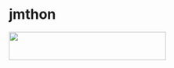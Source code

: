 # jmthon

<p align="left"><a href="https://heroku.com/deploy?template=https://alosh55ag/JMTHON-AR/JMTHON-PACK"> <img src="https://img.shields.io/badge/Deploy%20To%20Heroku-purple?style=for-the-badge&logo=heroku" width="320" height="58.45"/></a></p>
